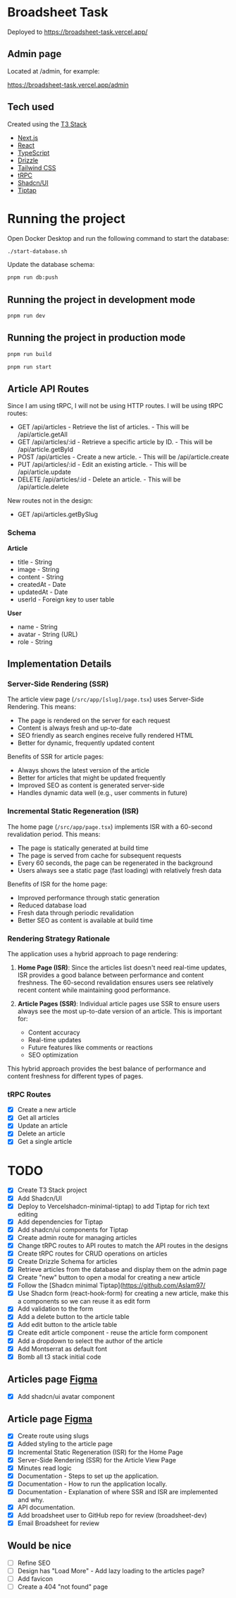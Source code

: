 # Broadsheet Task

Deployed to https://broadsheet-task.vercel.app/

## Admin page

Located at /admin, for example:

https://broadsheet-task.vercel.app/admin

## Tech used

Created using the [T3 Stack](https://create.t3.gg/)

- [Next.js](https://nextjs.org)
- [React](https://reactjs.org)
- [TypeScript](https://typescriptlang.org)
- [Drizzle](https://orm.drizzle.team)
- [Tailwind CSS](https://tailwindcss.com)
- [tRPC](https://trpc.io)
- [Shadcn/UI](https://ui.shadcn.com)
- [Tiptap](https://tiptap.dev)

# Running the project

Open Docker Desktop and run the following command to start the database:

```bash
./start-database.sh
```

Update the database schema:

```bash
pnpm run db:push
```

## Running the project in development mode

```bash
pnpm run dev
```

## Running the project in production mode

```bash
pnpm run build
```

```bash
pnpm run start
```

## Article API Routes

Since I am using tRPC, I will not be using HTTP routes. I will be using tRPC routes:

- GET /api/articles - Retrieve the list of articles. - This will be /api/article.getAll
- GET /api/articles/:id - Retrieve a specific article by ID. - This will be /api/article.getById
- POST /api/articles - Create a new article. - This will be /api/article.create
- PUT /api/articles/:id - Edit an existing article. - This will be /api/article.update
- DELETE /api/articles/:id - Delete an article. - This will be /api/article.delete

New routes not in the design:

- GET /api/articles.getBySlug

### Schema

**Article**

- title - String
- image - String
- content - String
- createdAt - Date
- updatedAt - Date
- userId - Foreign key to user table

**User**

- name - String
- avatar - String (URL)
- role - String

## Implementation Details

### Server-Side Rendering (SSR)

The article view page (`/src/app/[slug]/page.tsx`) uses Server-Side Rendering. This means:

- The page is rendered on the server for each request
- Content is always fresh and up-to-date
- SEO friendly as search engines receive fully rendered HTML
- Better for dynamic, frequently updated content

Benefits of SSR for article pages:

- Always shows the latest version of the article
- Better for articles that might be updated frequently
- Improved SEO as content is generated server-side
- Handles dynamic data well (e.g., user comments in future)

### Incremental Static Regeneration (ISR)

The home page (`/src/app/page.tsx`) implements ISR with a 60-second revalidation period. This means:

- The page is statically generated at build time
- The page is served from cache for subsequent requests
- Every 60 seconds, the page can be regenerated in the background
- Users always see a static page (fast loading) with relatively fresh data

Benefits of ISR for the home page:

- Improved performance through static generation
- Reduced database load
- Fresh data through periodic revalidation
- Better SEO as content is available at build time

### Rendering Strategy Rationale

The application uses a hybrid approach to page rendering:

1. **Home Page (ISR)**: Since the articles list doesn't need real-time updates, ISR provides a good balance between performance and content freshness. The 60-second revalidation ensures users see relatively recent content while maintaining good performance.

2. **Article Pages (SSR)**: Individual article pages use SSR to ensure users always see the most up-to-date version of an article. This is important for:
   - Content accuracy
   - Real-time updates
   - Future features like comments or reactions
   - SEO optimization

This hybrid approach provides the best balance of performance and content freshness for different types of pages.

### tRPC Routes

- [x] Create a new article
- [x] Get all articles
- [x] Update an article
- [x] Delete an article
- [x] Get a single article

# TODO

- [x] Create T3 Stack project
- [x] Add Shadcn/UI
- [x] Deploy to Vercelshadcn-minimal-tiptap) to add Tiptap for rich text editing
- [x] Add dependencies for Tiptap
- [x] Add shadcn/ui components for Tiptap
- [x] Create admin route for managing articles
- [x] Change tRPC routes to API routes to match the API routes in the designs
- [x] Create tRPC routes for CRUD operations on articles
- [x] Create Drizzle Schema for articles
- [x] Retrieve articles from the database and display them on the admin page
- [x] Create "new" button to open a modal for creating a new article
- [x] Follow the [Shadcn minimal Tiptap](https://github.com/Aslam97/
- [x] Use Shadcn form (react-hook-form) for creating a new article, make this a components so we can reuse it as edit form
- [x] Add validation to the form
- [x] Add a delete button to the article table
- [x] Add edit button to the article table
- [x] Create edit article component - reuse the article form component
- [x] Add a dropdown to select the author of the article
- [x] Add Montserrat as default font
- [x] Bomb all t3 stack initial code

## Articles page [Figma](<https://www.figma.com/design/PKspHMoAzVZ3GZLH6TVn3f/Fullstack-Developer-(Frontend)-Technical-Task?node-id=0-1&p=f&t=lMXAT3d2vsejAdoh-0>)

- [x] Add shadcn/ui avatar component

## Article page [Figma](<https://www.figma.com/design/PKspHMoAzVZ3GZLH6TVn3f/Fullstack-Developer-(Frontend)-Technical-Task?node-id=0-1&p=f&t=lMXAT3d2vsejAdoh-0>)

- [x] Create route using slugs
- [x] Added styling to the article page
- [x] Incremental Static Regeneration (ISR) for the Home Page
- [x] Server-Side Rendering (SSR) for the Article View Page
- [x] Minutes read logic
- [x] Documentation - Steps to set up the application.
- [x] Documentation - How to run the application locally.
- [x] Documentation - Explanation of where SSR and ISR are implemented and why.
- [x] API documentation.
- [x] Add broadsheet user to GitHub repo for review (broadsheet-dev)
- [x] Email Broadsheet for review

## Would be nice

- [ ] Refine SEO
- [ ] Design has "Load More" - Add lazy loading to the articles page?
- [ ] Add favicon
- [ ] Create a 404 "not found" page

